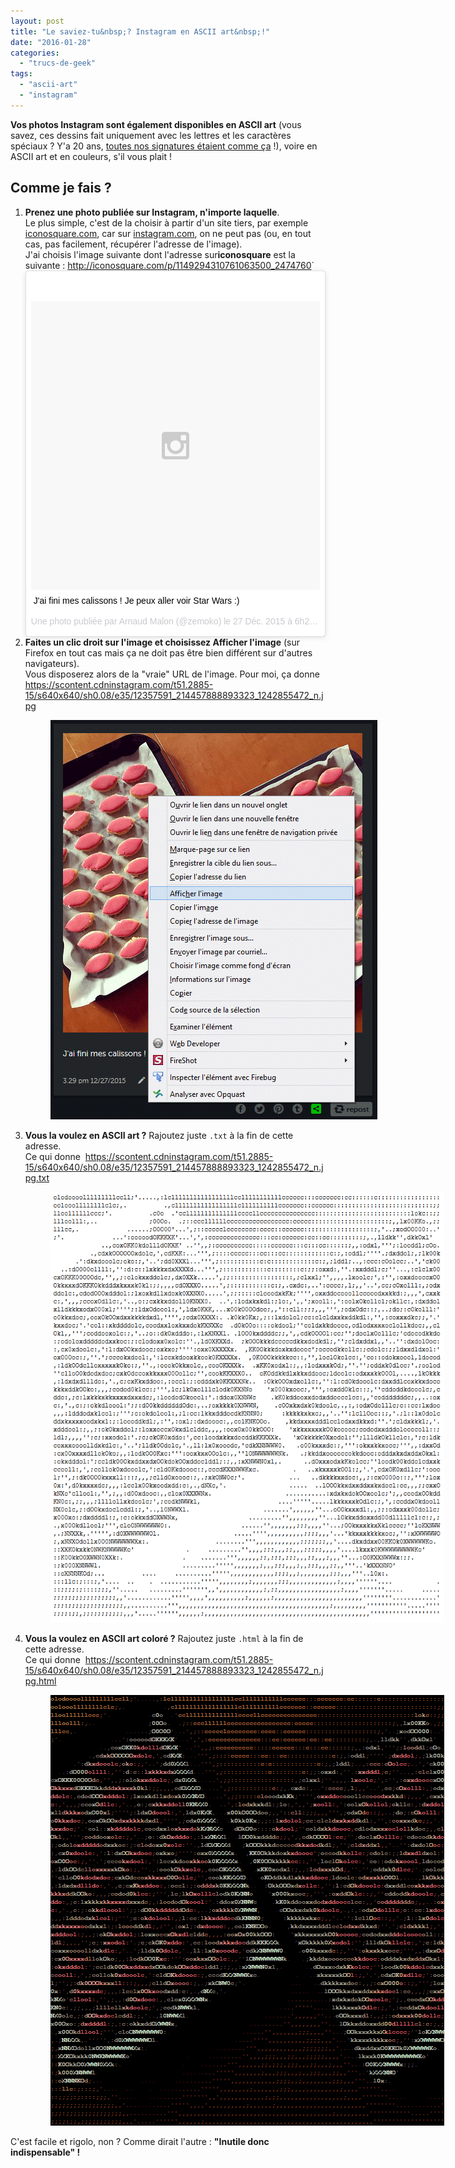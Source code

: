 ```yaml
---
layout: post
title: "Le saviez-tu&nbsp;? Instagram en ASCII art&nbsp;!"
date: "2016-01-28"
categories: 
  - "trucs-de-geek"
tags: 
  - "ascii-art"
  - "instagram"
---
```


<p><strong>Vos photos Instagram sont également disponibles en <abbr>ASCII</abbr>&nbsp;art</strong> (vous savez, ces dessins fait uniquement avec les lettres et les caractères spéciaux&nbsp;? Y'a 20&nbsp;ans, <a href="http://musee.6x8.org/petit-musee-de-notre-net/conneries/signatures.txt">toutes nos signatures étaient comme ça</a>&nbsp;!), voire en <abbr>ASCII</abbr>&nbsp;art et en couleurs, s'il vous plait&nbsp;!</p>

<h2>Comme je fais&nbsp;?</h2>
<ol>
  <li>
    <strong>Prenez une photo publiée sur Instagram, n'importe laquelle</strong>.<br />
    Le plus simple, c'est de la choisir à partir d'un site tiers, par exemple <a href="http://www.iconosquare.com">iconosquare.com</a>, car sur <a href="http://www.instagram.com">instagram.com</a>, on ne peut pas (ou, en tout cas, pas facilement, récupérer l'adresse de l'image).<br />
    J'ai choisis l'image suivante dont l'adresse sur<b>iconosquare</b> est la suivante&nbsp;: <a href="http://iconosquare.com/p/1149294310761063500_2474760">http://iconosquare.com/p/1149294310761063500_2474760</a>`
<div class="center">
<blockquote class="aligncenter instagram-media" data-instgrm-captioned data-instgrm-version="6" style=" background:#FFF; border:0; border-radius:3px; box-shadow:0 0 1px 0 rgba(0,0,0,0.5),0 1px 10px 0 rgba(0,0,0,0.15); margin: 1px; max-width:658px; padding:0; width:99.375%; width:-webkit-calc(100% - 2px); width:calc(100% - 2px);"><div style="padding:8px;"> <div style=" background:#F8F8F8; line-height:0; margin-top:40px; padding:50.0% 0; text-align:center; width:100%;"> <div style=" background:url(data:image/png;base64,iVBORw0KGgoAAAANSUhEUgAAACwAAAAsCAMAAAApWqozAAAAGFBMVEUiIiI9PT0eHh4gIB4hIBkcHBwcHBwcHBydr+JQAAAACHRSTlMABA4YHyQsM5jtaMwAAADfSURBVDjL7ZVBEgMhCAQBAf//42xcNbpAqakcM0ftUmFAAIBE81IqBJdS3lS6zs3bIpB9WED3YYXFPmHRfT8sgyrCP1x8uEUxLMzNWElFOYCV6mHWWwMzdPEKHlhLw7NWJqkHc4uIZphavDzA2JPzUDsBZziNae2S6owH8xPmX8G7zzgKEOPUoYHvGz1TBCxMkd3kwNVbU0gKHkx+iZILf77IofhrY1nYFnB/lQPb79drWOyJVa/DAvg9B/rLB4cC+Nqgdz/TvBbBnr6GBReqn/nRmDgaQEej7WhonozjF+Y2I/fZou/qAAAAAElFTkSuQmCC); display:block; height:44px; margin:0 auto -44px; position:relative; top:-22px; width:44px;"></div></div> <p style=" margin:8px 0 0 0; padding:0 4px;"> <a href="https://www.instagram.com/p/_zHRYfSmRM/" style=" color:#000; font-family:Arial,sans-serif; font-size:14px; font-style:normal; font-weight:normal; line-height:17px; text-decoration:none; word-wrap:break-word;" target="_blank" rel="noopener noreferrer">J&#39;ai fini mes calissons ! Je peux aller voir Star Wars :)</a></p> <p style=" color:#c9c8cd; font-family:Arial,sans-serif; font-size:14px; line-height:17px; margin-bottom:0; margin-top:8px; overflow:hidden; padding:8px 0 7px; text-align:center; text-overflow:ellipsis; white-space:nowrap;">Une photo publiée par Arnaud Malon (@zemoko) le <time style=" font-family:Arial,sans-serif; font-size:14px; line-height:17px;" datetime="2015-12-27T14:29:39+00:00">27 Déc. 2015 à 6h29 PST</time></p></div></blockquote>
<script async defer src="//platform.instagram.com/en_US/embeds.js"></script></div></li>

  <li>
    <strong>Faites un clic droit sur l'image et choisissez Afficher l'image</strong> (sur Firefox en tout cas mais ça ne doit pas être bien différent sur d'autres navigateurs).<br />
    Vous disposerez alors de la "vraie" <abbr>URL</abbr> de l'image. Pour moi, ça donne <a href="https://scontent.cdninstagram.com/t51.2885-15/s640x640/sh0.08/e35/12357591_214457888893323_1242855472_n.jpg">https://scontent.cdninstagram.com/t51.2885-15/s640x640/sh0.08/e35/12357591_214457888893323_1242855472_n.jpg</a>
    <figure style="width: 553px">
      <img src="/images/afficher-l-image.png" alt="Afficher l&#039;image" width="523" height="639" class="aligncenter size-full wp-image-1599" />
    </figure>
  </li>

  <li>
    <strong>Vous la voulez en <abbr>ASCII</abbr> art&nbsp;?</strong> Rajoutez juste <code>.txt</code> à la fin de cette adresse.<br />
    Ce qui donne&nbsp; <a href="https://scontent.cdninstagram.com/t51.2885-15/s640x640/sh0.08/e35/12357591_214457888893323_1242855472_n.jpg.txt">https://scontent.cdninstagram.com/t51.2885-15/s640x640/sh0.08/e35/12357591_214457888893323_1242855472_n.jpg.txt</a><br />
    <figure style="width: 660px">
        <img src="/images/ASCII.png" alt="ASCII" width="630" height="689" />
    </figure></li>

  <li>
    <strong>Vous la voulez en <abbr>ASCII</abbr> art coloré&nbsp;?</strong> Rajoutez juste <code>.html</code> à la fin de cette adresse.<br />
    Ce qui donne&nbsp; <a href="https://scontent.cdninstagram.com/t51.2885-15/s640x640/sh0.08/e35/12357591_214457888893323_1242855472_n.jpg.html">https://scontent.cdninstagram.com/t51.2885-15/s640x640/sh0.08/e35/12357591_214457888893323_1242855472_n.jpg.html</a><br />
    <figure style="width: 660px">
      <img src="/images/ASCII-color.png" alt="ASCII en couleurs" width="630" height="689">
    </figure></li>

</ol>

C'est facile et rigolo, non&nbsp;? Comme dirait l'autre&nbsp;: <strong>"Inutile donc indispensable"&nbsp;!</strong>
